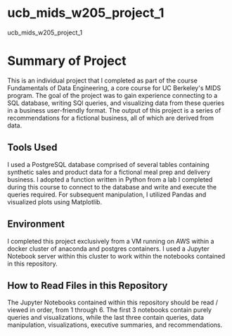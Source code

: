 # ucb_mids_w205_project_1
ucb_mids_w205_project_1

# Summary of Project

This is an individual project that I completed as part of the course Fundamentals of Data Engineering, a core course for UC Berkeley's MIDS program. The goal of the project was to gain experience connecting to a SQL database, writing SQl queries, and visualizing data from these queries in a business user-friendly format. The output of this project is a series of recommendations for a fictional business, all of which are derived from data.

## Tools Used

I used a PostgreSQL database comprised of several tables containing synthetic sales and product data for a fictional meal prep and delivery business. I adopted a function written in Python from a lab I completed during this course to connect to the database and write and execute the queries required. For subsequent manipulation, I utilized Pandas and visualized plots using Matplotlib.

## Environment

I completed this project exclusively from a VM running on AWS within a docker cluster of anaconda and postgres containers. I used a Jupyter Notebook server within this cluster to work within the notebooks contained in this repository.

## How to Read Files in this Repository

The Jupyter Notebooks contained within this repository should be read / viewed in order, from 1 through 6. The first 3 notebooks contain purely queries and visualizations, while the last three contain queries, data manipulation, visualizations, executive summaries, and recommendations.
